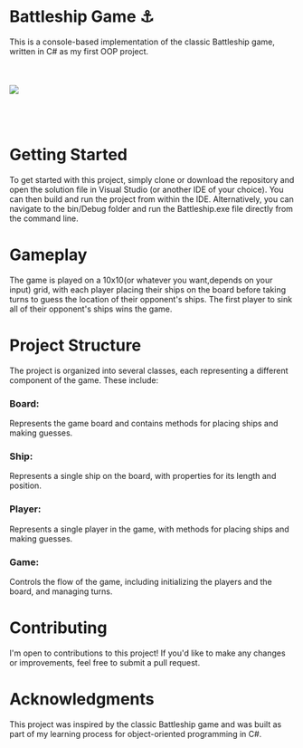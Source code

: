 # Battleship Game ⚓️

This is a console-based implementation of the classic Battleship game, written in C# as my first OOP project.
<br/>
<br/>
<br/>
<br/>
<img src=https://github.com/Mishanschi/BattleShip-OOP-CSharp/blob/development/Screenshot_3.png class="img-class">
<br/>
<br/>
<br/>
<br/>

# Getting Started

To get started with this project, simply clone or download the repository and open the solution file in Visual Studio (or another IDE of your choice). You can then build and run the project from within the IDE.
Alternatively, you can navigate to the bin/Debug folder and run the Battleship.exe file directly from the command line.

# Gameplay

The game is played on a 10x10(or whatever you want,depends on your input) grid, with each player placing their ships on the board before taking turns to guess the location of their opponent's ships. The first player to sink all of their opponent's ships wins the game.

# Project Structure

The project is organized into several classes, each representing a different component of the game. These include:

### Board:
Represents the game board and contains methods for placing ships and making guesses.
### Ship:
Represents a single ship on the board, with properties for its length and position.
### Player:
Represents a single player in the game, with methods for placing ships and making guesses.
### Game:
Controls the flow of the game, including initializing the players and the board, and managing turns.
# Contributing
I'm open to contributions to this project! If you'd like to make any changes or improvements, feel free to submit a pull request.



# Acknowledgments
This project was inspired by the classic Battleship game and was built as part of my learning process for object-oriented programming in C#.
